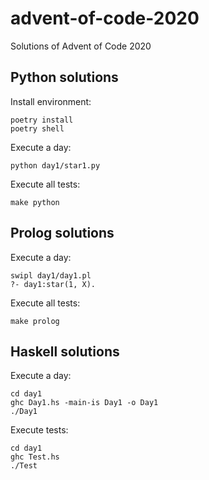 # advent-of-code-2020
Solutions of Advent of Code 2020

## Python solutions

Install environment:
```
poetry install
poetry shell
```

Execute a day:
```
python day1/star1.py
```

Execute all tests:
```
make python
```

## Prolog solutions

Execute a day:
```
swipl day1/day1.pl
?- day1:star(1, X).
```

Execute all tests:
```
make prolog
```

## Haskell solutions

Execute a day:
```
cd day1
ghc Day1.hs -main-is Day1 -o Day1
./Day1
```

Execute tests:
```
cd day1
ghc Test.hs
./Test
```